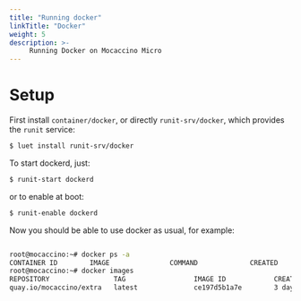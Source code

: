 ```yaml
---
title: "Running docker"
linkTitle: "Docker"
weight: 5
description: >-
     Running Docker on Mocaccino Micro
---
```


# Setup

First install `container/docker`, or directly `runit-srv/docker`, which provides the `runit` service:

```bash
$ luet install runit-srv/docker
```

To start dockerd, just:
```bash
$ runit-start dockerd
```

or to enable at boot:

```bash
$ runit-enable dockerd
```

Now you should be able to use docker as usual, for example:

```bash

root@mocaccino:~# docker ps -a
CONTAINER ID        IMAGE               COMMAND             CREATED             STATUS              PORTS               NAMES
root@mocaccino:~# docker images
REPOSITORY                TAG                 IMAGE ID            CREATED             SIZE
quay.io/mocaccino/extra   latest              ce197d5b1a7e        3 days ago          21.2MB

```
